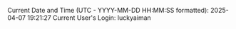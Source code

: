 Current Date and Time (UTC - YYYY-MM-DD HH:MM:SS formatted): 2025-04-07 19:21:27
Current User's Login: luckyaiman

